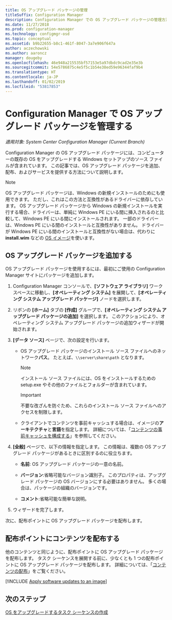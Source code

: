 ```yaml
---
title: OS アップグレード パッケージの管理
titleSuffix: Configuration Manager
description: Configuration Manager での OS アップグレード パッケージの管理方法について説明します。
ms.date: 11/27/2018
ms.prod: configuration-manager
ms.technology: configmgr-osd
ms.topic: conceptual
ms.assetid: b9b22655-b8c1-461f-8047-3a7e906f647a
author: aczechowski
ms.author: aaroncz
manager: dougeby
ms.openlocfilehash: 46e948a215535bf57153e5a97dbdc9cad2e35e3b
ms.sourcegitcommit: 54e5786875c4e5f5c1b54e38ed59e96344faf9b4
ms.translationtype: HT
ms.contentlocale: ja-JP
ms.lasthandoff: 01/02/2019
ms.locfileid: "53817853"
---
```

# <a name="manage-os-upgrade-packages-with-configuration-manager"></a>Configuration Manager で OS アップグレード パッケージを管理する

*適用対象: System Center Configuration Manager (Current Branch)*

Configuration Manager の OS アップグレード パッケージには、コンピューターの既存の OS をアップグレードする Windows セットアップのソース ファイルが含まれています。 この記事では、OS アップグレード パッケージを追加、配布、およびサービスを提供する方法について説明します。

>[!NOTE]
>OS アップグレード パッケージは、Windows の新規インストールのためにも使用できます。 ただし、これはこの方法と互換性があるドライバーに依存しています。 OS アップグレード パッケージから Windows の新規インストールを実行する場合、ドライバーは、単純に Windows PE にいる間に挿入されるのと比較して、Windows PE にいる間にインストールされます。 一部のドライバーは、Windows PE にいる間のインストールと互換性がありません。 ドライバーが Windows PE にいる間のインストールと互換性がない場合は、代わりに **install.wim** などの [OS イメージ](/sccm/osd/get-started/manage-operating-system-images)を使います。


##  <a name="BKMK_AddOSUpgradePkgs"></a> OS アップグレード パッケージを追加する  

OS アップグレード パッケージを使用するには、最初にご使用の Configuration Manager サイトにパッケージを追加します。 

1.  Configuration Manager コンソールで、**[ソフトウェア ライブラリ]** ワークスペースに移動し、**[オペレーティング システム]** を展開して、**[オペレーティング システム アップグレード パッケージ]** ノードを選択します。  

2.  リボンの **[ホーム]** タブの **[作成]** グループで、**[オペレーティング システム アップグレード パッケージの追加]** を選択します。 このアクションにより、オペレーティング システム アップグレード パッケージの追加ウィザードが開始されます。  

3.  **[データ ソース]** ページで、次の設定を行います。 

    - OS アップグレード パッケージのインストール ソース ファイルへのネットワーク**パス**。 たとえば、`\\server\share\path` となります。  

        > [!NOTE]  
        >  インストール ソース ファイルには、OS をインストールするための setup.exe やその他のファイルとフォルダーが含まれています。  

        > [!IMPORTANT]  
        >  不要な改ざんを防ぐため、これらのインストール ソース ファイルへのアクセスを制限します。  

    - クライアントでコンテンツを事前キャッシュする場合は、イメージの**アーキテクチャ**と**言語**を指定します。 詳細については、「[コンテンツの事前キャッシュを構成する](/sccm/osd/deploy-use/create-a-task-sequence-to-upgrade-an-operating-system#configure-pre-cache-content)」を参照してください。  

4.  **[全般]** ページで、以下の情報を指定します。 この情報は、複数の OS アップグレード パッケージがあるときに区別するのに役立ちます。  

    -   **名前**: OS アップグレード パッケージの一意の名前。  

    -   **バージョン**:省略可能なバージョン識別子。 このプロパティは、アップグレード パッケージの OS バージョンにする必要はありません。 多くの場合は、パッケージの組織のバージョンです。  

    -   **コメント**:省略可能な簡単な説明。  

5.  ウィザードを完了します。  


次に、配布ポイントに OS アップグレード パッケージを配布します。  



##  <a name="BKMK_Distribute"></a> 配布ポイントにコンテンツを配布する  

他のコンテンツと同じように、配布ポイントに OS アップグレード パッケージを配布します。 タスク シーケンスを展開する前に、少なくとも 1 つの配布ポイントに OS アップグレード パッケージを配布します。 詳細については、「[コンテンツの配布](/sccm/core/servers/deploy/configure/deploy-and-manage-content#bkmk_distribute)」をご覧ください。  



[!INCLUDE [Apply software updates to an image](includes/wim-apply-updates.md)]



## <a name="next-steps"></a>次のステップ

[OS をアップグレードするタスク シーケンスの作成](/sccm/osd/deploy-use/create-a-task-sequence-to-upgrade-an-operating-system)
